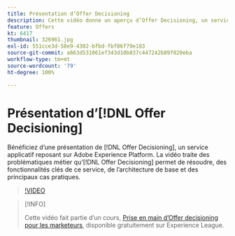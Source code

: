 ```yaml
---
title: Présentation dʼOffer Decisioning
description: Cette vidéo donne un aperçu d’Offer Decisioning, un service applicatif reposant sur Adobe Experience Platform.
feature: Offers
kt: 6417
thumbnail: 326961.jpg
exl-id: 551cce3d-58e9-4302-bfbd-fbf86f79e183
source-git-commit: a663d531061ef343d10b837c447242b89f020eba
workflow-type: tm+mt
source-wordcount: '79'
ht-degree: 100%

---
```


# Présentation d’[!DNL Offer Decisioning]

Bénéficiez d’une présentation de [!DNL Offer Decisioning], un service applicatif reposant sur Adobe Experience Platform. La vidéo traite des problématiques métier qu’[!DNL Offer Decisioning] permet de résoudre, des fonctionnalités clés de ce service, de l’architecture de base et des principaux cas pratiques.


>[!VIDEO](https://video.tv.adobe.com/v/326961?quality=12&learn=on)

>[!INFO]
>
> Cette vidéo fait partie d’un cours, [Prise en main d’Offer decisioning pour les marketeurs](https://experienceleague.adobe.com/?recommended=ExperiencePlatform-U-1-2020.1.offerdecisioning), disponible gratuitement sur Experience League.
